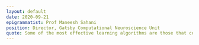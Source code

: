 ```yaml
---
layout: default
date: 2020-09-21
epigrammatist: Prof Maneesh Sahani
position: Director, Gatsby Computational Neuroscience Unit
quote: Some of the most effective learning algorithms are those that combine perspectives from many different models or parameters. This has always seemed a fitting metaphor for effective research. And now ELLIS will provide a new architecture to keep our real-life committee machine functioning --- reinforcing, deepening and enlarging the channels that connect us to colleagues throughout Europe At UCL we're excited to be a part of this movement to grow together. We look forward to sharing new collaborations, workshops, exchanges, joint studentships and more, and to the insight and breakthroughs that will undoubtedly follow.
---
```


